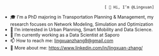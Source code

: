                                                  [ 👋 Hi, I’m @Lingxuan]
                                                
                                                
- 🎓 I'm a PhD majoring in Transportation Planning & Management, my research focuses on Network Modeling, Simulation and Optimization
- 👀 I’m interested in Urban Planning, Smart Mobility and Data Science. 
- 🌱 I’m currently working as a Data Scientist at Saporo
- 📫 How to reach me: lingxuanzhang9@gmail.com
- 📱 More about me: https://www.linkedin.com/in/lingxuan-zhang/

<!---
lingxuan9/lingxuan9 is a ✨ special ✨ repository because its `README.md` (this file) appears on your GitHub profile.
You can click the Preview link to take a look at your changes.
--->

